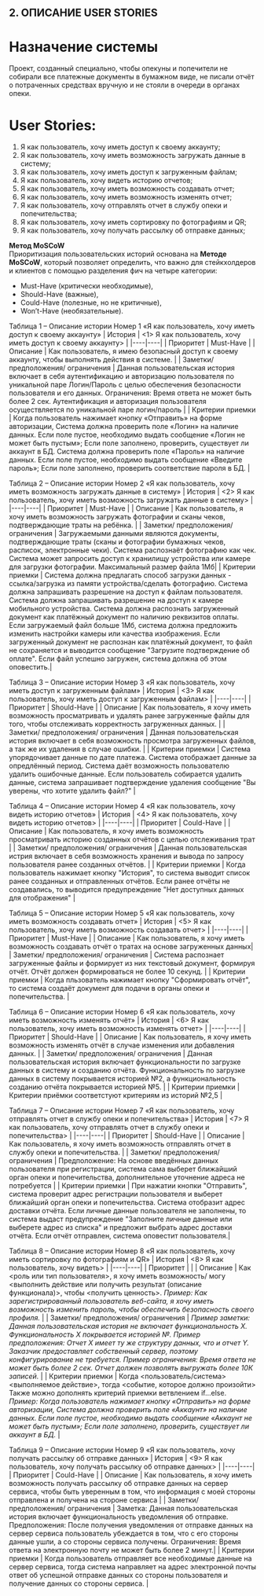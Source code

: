 ## 2. ОПИСАНИЕ USER STORIES

# Назначение системы
Проект, созданный специально, чтобы опекуны и попечители не собирали все платежные документы в бумажном виде, не писали отчёт о потраченных средствах вручную и не стояли в очереди в органах опеки.  

# User Stories:
1. Я как пользователь, хочу иметь доступ к своему аккаунту;
2. Я как пользователь, хочу иметь возможность загружать данные в систему;
3. Я как пользователь, хочу иметь доступ к загруженным файлам;
4. Я как пользователь, хочу видеть историю отчетов;
5. Я как пользователь, хочу иметь возможность создавать отчет;
6. Я как пользователь, хочу иметь возможность изменять отчет;
7. Я как пользователь, хочу отправлять отчет в службу опеки и попечительства;
8. Я как пользователь, хочу иметь сортировку по фотографиям и QR;
9. Я как пользователь, хочу получать рассылку об отправке данных;



**Метод MoSCoW**  
Приоритизация пользовательских историй основана на **Методе MoSCoW**, который позволяет определить, что важно для стейкхолдеров и клиентов с помощью разделения фич на четыре категории:  
* Must-Have (критически необходимые),  
* Should-Have (важные),  
* Could-Have (полезные, но не критичные),  
* Won’t-Have (необязательные).

Таблица 1 – Описание истории Номер 1 «Я как пользователь, хочу иметь доступ к своему аккаунту»
| История | <1> Я как пользователь, хочу иметь доступ к своему аккаунту> |
|----|----|
| Приоритет | Must-Have |
| Описание | Как пользователь, я имею безопасный доступ к своему аккаунту, чтобы выполнять действия в системе. |
| Заметки/ предположения/ ограничения | Данная пользовательская история включает в себя аутентификацию и авторизацию пользователя по уникальной паре Логин/Пароль с целью обеспечения безопасности пользователя и его данных. Ограничения: Время ответа не может быть более 2 сек. Аутентификация и авторизация пользователя осуществляется по уникальной паре логин/пароль |
| Критерии приемки | Когда пользователь нажимает кнопку «Отправить» на форме авторизации, Система должна проверить поле «Логин» на наличие данных. Если поле пустое, необходимо выдать сообщение «Логин не может быть пустым»; Если поле заполнено, проверить, существует ли аккаунт в БД. Система должна проверить поле «Пароль» на наличие данных. Если поле пустое, необходимо выдать сообщение «Введите пароль»; Если поле заполнено, проверить соответствие пароля в БД. |


Таблица 2 – Описание истории Номер 2 «Я как пользователь, хочу иметь возможность загружать данные в систему»
| История | <2> Я как пользователь, хочу иметь возможность загружать данные в систему> |
|----|----|
| Приоритет | Must-Have |
| Описание | Как пользователь, я хочу иметь возможность загружать фотографии и сканы чеков, подтверждающие траты на ребёнка. |
| Заметки/ предположения/ ограничения | Загружаемыми данными являются документы, подтверждающие траты (сканы и фотографии бумажных чеков, расписок, электронные чеки). Система распознаёт фотографию как чек. Система может запросить доступ к хранилищу устройства или камере для загрузки фотографии. Максимальный размер файла 1Мб|
| Критерии приемки | Система должна предлагать способ загрузки данных - ссылка/загрузка из памяти устройства/сделать фотографию. Система должна запрашивать разрешение на доступ к файлам пользователя. Система должна запрашивать разрешение на доступ к камере мобильного устройства. Система должна распознать загруженный документ как платёжный документ по наличию реквизитов оплаты. Если загружаемый файл больше 1Мб, система должна предложить изменить настройки камеры или качества изображения. Если загруженный документ не распознан как платёжный документ, то файл не сохраняется и выводится сообщение "Загрузите подтверждение об оплате". Если файл успешно загружен, система должна об этом оповестить.|


Таблица 3 – Описание истории Номер 3 «Я как пользователь, хочу иметь доступ к загруженным файлам»
| История | <3> Я как пользователь, хочу иметь доступ к загруженным файлам> |
|----|----|
| Приоритет | Should-Have |
| Описание | Как пользователь, я хочу иметь возможность просматривать и удалять ранее загруженные файлы для того, чтобы отслеживать корректность загруженных данных. |
| Заметки/ предположения/ ограничения | Данная пользовательская история включает в себя возможность просмотра загруженных файлов, а так же их удаления в случае ошибки. |
| Критерии приемки | Система упорядочивает данные по дате платежа. Система отображает данные за опредлённый период. Система даёт возможность пользователю удалить ошибочные данные. Если пользователь собирается удалить данные, система запрашивает подтверждение удаления сообщение "Вы уверены, что хотите удалить файл?" |


Таблица 4 – Описание истории Номер 4 «Я как пользователь, хочу видеть историю отчетов»
| История | <4> Я как пользователь, хочу видеть историю отчетов> |
|----|----|
| Приоритет | Could-Have |
| Описание | Как пользователь, я хочу иметь возможность просматривать историю созданных отчётов с целью отслеживания трат |
| Заметки/ предположения/ ограничения | Данная пользовательская истрия включает в себя возможность хранения и вывода по запросу пользователя ранее созданных отчётов. |
| Критерии приемки | Когда пользователь нажимает кнопку "История", то система выводит список ранее созданных и отправленных отчётов. Если ранее отчёты не создавались, то выводится предупреждение "Нет доступных данных для отображения" |


Таблица 5 – Описание истории Номер 5 «Я как пользователь, хочу иметь возможность создавать отчет»
| История | <5> Я как пользователь, хочу иметь возможность создавать отчет> |
|----|----|
| Приоритет | Must-Have |
| Описание | Как пользователь, я хочу иметь возможность создавать отчёт о тратах на основе загруженных данных|
| Заметки/ предположения/ ограничения | Система распознает загруженные файлы и формирует из них текстовый документ, формируя отчёт. Отчёт должен формироваться не более 10 секунд. |
| Критерии приемки | Когда пльзователь нажимает кнопку "Сформировать отчёт", то система создаёт документ для подачи в органы опеки и попечительства. |


Таблица 6 – Описание истории Номер 6 «Я как пользователь, хочу иметь возможность изменять отчёт»
| История | <6> Я как пользователь, хочу иметь возможность изменять отчет> |
|----|----|
| Приоритет | Should-Have |
| Описание | Как пользователь, я хочу иметь возможность изменять отчёт в случае изменения или добавления данных. |
| Заметки/ предположения/ ограничения | Данная пользовательская история включает функциональности по загрузке данных в систему и созданию отчёта. Функциональность по загрузке данных в систему покрывается историей №2, а функциональность созданию отчёта покрывается историей №5. |
| Критерии приемки | Критерии приёмки соответстуют критериям из историй №2,5 |


Таблица 7 – Описание истории Номер 7 «Я как пользователь, хочу отправлять отчет в службу опеки и попечительства»
| История | <7> Я как пользователь, хочу отправлять отчет в службу опеки и попечительства> |
|----|----|
| Приоритет | Should-Have |
| Описание | Как пользователь, я хочу иметь возможность отправлять отчет в службу опеки и попечительства. |
| Заметки/ предположения/ ограничения | Предположение: На основе введённых данных пользователя при регистрации, система сама выберет ближайший орган опеки и попечительства, дополнительное уточнение адреса не потребуется |
| Критерии приемки | При нажатии кнопки "Отправить", система проверит адрес регистрации пользователя и выберет ближайший орган опеки и попечительства. Система отобразит адрес доставки отчёта. Если личные данные пользователя не заполнены, то система выдаст предупреждение "Заполните личные данные или выберете адрес из списка" и предложит выбрать адрес доставки отчёта. Если отчёт отправлен, система оповестит пользователя.|


Таблица 8 – Описание истории Номер 8 «Я как пользователь, хочу иметь сортировку по фотографиям и QR»
| История | <8> Я как пользователь, хочу видеть> |
|----|----|
| Приоритет |  |
| Описание | Как <роль или тип пользователя>, я хочу иметь возможность/ могу <выполнить действие или получить результат (описание функционала)>, чтобы <получить ценность>.  *Пример: Как зарегистрированный пользователь веб-сайта, я хочу иметь возможность изменить пароль, чтобы обеспечить безопасность своего профиля.* |
| Заметки/ предположения/ ограничения | *Пример заметки: Данная пользовательская история не включает функциональность Х. Функциональность Х покрывается историей №. Пример предположения: Отчет X имеет ту же структуру данных, что и отчет Y. Заказчик предоставляет собственный сервер, поэтому конфигурирование не требуется. Пример ограничения: Время ответа не может быть более 2 сек. Отчет должен позволять выгружать более 10К записей.* |
| Критерии приемки | Когда <пользователь/система> <выполняемое действие>, тогда <событие, которое должно произойти> Также можно дополнять критерий приемки ветвлением if…else. *Пример: Когда пользователь нажимает кнопку «Отправить» на форме авторизации, Система должна проверить поле «Аккаунт» на наличие данных. Если поле пустое, необходимо выдать сообщение «Аккаунт не может быть пустым»; Если поле заполнено, проверить, существует ли аккаунт в БД.* |


Таблица 9 – Описание истории Номер 9 «Я как пользователь, хочу получать рассылку об отправке данных»
| История | <9> Я как пользователь, хочу получать рассылку об отправке данных> |
|----|----|
| Приоритет | Could-Have |
| Описание | Как пользователь, я хочу иметь возможность получать рассылку об отправке данных на сервер сервиса, чтобы быть уверенным в том, что информация с моей стороны отправлена и получена на стороне сервиса |
| Заметки/ предположения/ ограничения | Заметка: Данная пользовательская история включает функциональность уведомления об отправке. Предположения: После получения уведомления от отправке данных на сервер сервиса пользователь убеждается в том, что с его стороны данные ушли, а со стороны сервиса получены. Ограничения: Время ответа на электронную почту не может быть более 2 минут.|
| Критерии приемки | Когда пользователь отправляет все необходимые данные на сервер сервиса, тогда система направляет на адрес электронной почты ответ об успешной отправке данных со стороны пользователя и получение данных со стороны сервиса. |